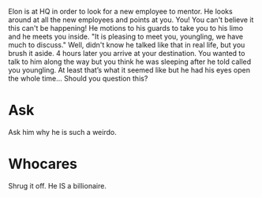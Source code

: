 
Elon is at HQ in order to look for a new employee to mentor. He looks around at all the new employees and points at you. You! You can't believe it this can't be happening! He motions to his guards to take you to his limo and he meets you inside. "It is pleasing to meet you, youngling, we have much to discuss." Well, didn't know he talked like that in real life, but you brush it aside. 4 hours later you arrive at your destination. You wanted to talk to him along the way but you think he was sleeping after he told called you youngling. At least that’s what it seemed like but he had his eyes open the whole time… Should you question this?

# Ask
Ask him why he is such a weirdo.

# Whocares
Shrug it off. He IS a billionaire.

